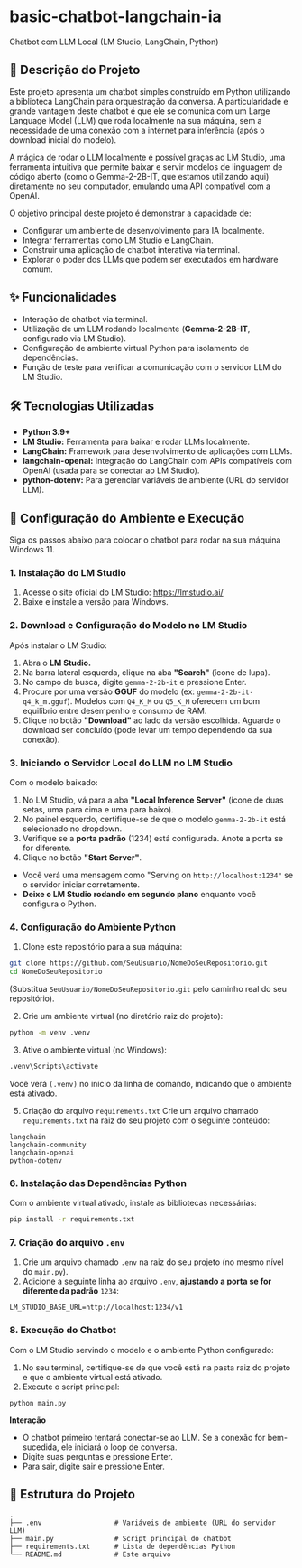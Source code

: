 # basic-chatbot-langchain-ia
Chatbot com LLM Local (LM Studio, LangChain, Python)

## 📝 Descrição do Projeto
Este projeto apresenta um chatbot simples construído em Python utilizando a biblioteca LangChain para orquestração da conversa. A particularidade e grande vantagem deste chatbot é que ele se comunica com um Large Language Model (LLM) que roda localmente na sua máquina, sem a necessidade de uma conexão com a internet para inferência (após o download inicial do modelo).

A mágica de rodar o LLM localmente é possível graças ao LM Studio, uma ferramenta intuitiva que permite baixar e servir modelos de linguagem de código aberto (como o Gemma-2-2B-IT, que estamos utilizando aqui) diretamente no seu computador, emulando uma API compatível com a OpenAI.

O objetivo principal deste projeto é demonstrar a capacidade de:
* Configurar um ambiente de desenvolvimento para IA localmente.
* Integrar ferramentas como LM Studio e LangChain.
* Construir uma aplicação de chatbot interativa via terminal.
* Explorar o poder dos LLMs que podem ser executados em hardware comum.

## ✨ Funcionalidades
* Interação de chatbot via terminal.
* Utilização de um LLM rodando localmente (**Gemma-2-2B-IT**, configurado via LM Studio).
* Configuração de ambiente virtual Python para isolamento de dependências.
* Função de teste para verificar a comunicação com o servidor LLM do LM Studio.

## 🛠️ Tecnologias Utilizadas
* **Python 3.9+**
* **LM Studio:** Ferramenta para baixar e rodar LLMs localmente.
* **LangChain:** Framework para desenvolvimento de aplicações com LLMs.
* **langchain-openai:** Integração do LangChain com APIs compatíveis com OpenAI (usada para se conectar ao LM Studio).
* **python-dotenv:** Para gerenciar variáveis de ambiente (URL do servidor LLM).

## 🚀 Configuração do Ambiente e Execução
Siga os passos abaixo para colocar o chatbot para rodar na sua máquina Windows 11.

### 1. Instalação do LM Studio
1. Acesse o site oficial do LM Studio: https://lmstudio.ai/
2. Baixe e instale a versão para Windows.

### 2. Download e Configuração do Modelo no LM Studio
Após instalar o LM Studio:

1. Abra o **LM Studio.**
2. Na barra lateral esquerda, clique na aba **"Search"** (ícone de lupa).
3. No campo de busca, digite `gemma-2-2b-it` e pressione Enter.
4. Procure por uma versão **GGUF** do modelo (ex: `gemma-2-2b-it-q4_k_m.gguf`). Modelos com `Q4_K_M` ou `Q5_K_M` oferecem um bom equilíbrio entre desempenho e consumo de RAM.
5. Clique no botão **"Download"** ao lado da versão escolhida. Aguarde o download ser concluído (pode levar um tempo dependendo da sua conexão).

### 3. Iniciando o Servidor Local do LLM no LM Studio
Com o modelo baixado:

1. No LM Studio, vá para a aba **"Local Inference Server"** (ícone de duas setas, uma para cima e uma para baixo).
2. No painel esquerdo, certifique-se de que o modelo `gemma-2-2b-it` está selecionado no dropdown.
3. Verifique se a **porta padrão** (1234) está configurada. Anote a porta se for diferente.
4. Clique no botão **"Start Server"**.
* Você verá uma mensagem como "Serving on `http://localhost:1234"` se o servidor iniciar corretamente.
* **Deixe o LM Studio rodando em segundo plano** enquanto você configura o Python.

### 4. Configuração do Ambiente Python
1. Clone este repositório para a sua máquina:
```Bash
git clone https://github.com/SeuUsuario/NomeDoSeuRepositorio.git
cd NomeDoSeuRepositorio
```
(Substitua `SeuUsuario/NomeDoSeuRepositorio.git` pelo caminho real do seu repositório).

2. Crie um ambiente virtual (no diretório raiz do projeto):
```Bash
python -m venv .venv
```

3. Ative o ambiente virtual (no Windows):
```Bash
.venv\Scripts\activate
```
Você verá `(.venv)` no início da linha de comando, indicando que o ambiente está ativado.

5. Criação do arquivo `requirements.txt`
Crie um arquivo chamado `requirements.txt` na raiz do seu projeto com o seguinte conteúdo:

```
langchain
langchain-community
langchain-openai
python-dotenv
```

### 6. Instalação das Dependências Python
Com o ambiente virtual ativado, instale as bibliotecas necessárias:

```Bash
pip install -r requirements.txt
```

### 7. Criação do arquivo `.env`
1. Crie um arquivo chamado `.env` na raiz do seu projeto (no mesmo nível do `main.py`).
2. Adicione a seguinte linha ao arquivo `.env`, **ajustando a porta se for diferente da padrão** `1234`:
```
LM_STUDIO_BASE_URL=http://localhost:1234/v1
```

### 8. Execução do Chatbot
Com o LM Studio servindo o modelo e o ambiente Python configurado:

1. No seu terminal, certifique-se de que você está na pasta raiz do projeto e que o ambiente virtual está ativado.
2. Execute o script principal:
```
python main.py
```

**Interação**
* O chatbot primeiro tentará conectar-se ao LLM. Se a conexão for bem-sucedida, ele iniciará o loop de conversa.
* Digite suas perguntas e pressione Enter.
* Para sair, digite sair e pressione Enter.

## 📁 Estrutura do Projeto
```shell
.
├── .env                  # Variáveis de ambiente (URL do servidor LLM)
├── main.py               # Script principal do chatbot
├── requirements.txt      # Lista de dependências Python
└── README.md             # Este arquivo
```
